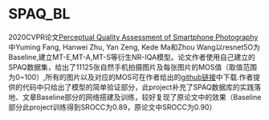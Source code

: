 # SPAQ_BL
  2020CVPR论文[Perceptual Quality Assessment of Smartphone Photography](https://openaccess.thecvf.com/content_CVPR_2020/papers/Fang_Perceptual_Quality_Assessment_of_Smartphone_Photography_CVPR_2020_paper.pdf) 中Yuming Fang, Hanwei Zhu, Yan Zeng, Kede Ma和Zhou Wang以resnet5O为Baseline,建立MT-E,MT-A,MT-S等衍生NR-IQA模型。论文作者使用自己建立的SPAQ数据集，给出了11125张自然手机拍摄图片及每张图片的MOS值（取值范围为0~100）,所有的图片以及对应的MOS可在作者给出的[github链接](https://github.com/h4nwei/SPAQ)中下载.作者提供的代码中只给出了模型的简单验证部分，此project补充了SPAQ数据库的实践落地、文章Baseline部分的网络搭建及训练，较好复现了原论文中的效果（Baseline部分此project训练得到SROCC为0.89，原论文中SROCC为0.90）

